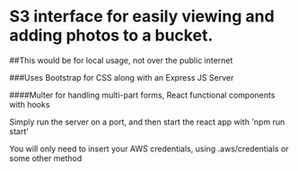 # S3 interface for easily viewing and adding photos to a bucket.   

##This would be for local usage, not over the public internet

###Uses Bootstrap for CSS along with an Express JS Server 

####Multer for handling multi-part forms, React functional components with hooks

Simply run the server on a port, and then start the react app with 'npm run start' 

You will only need to insert your AWS credentials, using .aws/credentials or some other method



